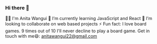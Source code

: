 ### Hi there 👋
👩‍🔧 I'm Anita Wangui
🌱 I’m currently learning JavaScript and React
👯 I’m looking to collaborate on web based projects
⚡ Fun fact: I love board games. 9 times out of 10 I'll never decline to play a board game.
Get in touch with me😄: anitawangui22@gmail.com

<!--
**awangui/awangui** is a ✨ _special_ ✨ repository because its `README.md` (this file) appears on your GitHub profile.

Here are some ideas to get you started:

- 🔭 I’m currently working on ...
- 🌱 I’m currently learning ...
- 👯 I’m looking to collaborate on ...
- 🤔 I’m looking for help with ...
- 💬 Ask me about ...

-->

